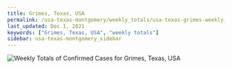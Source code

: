 ```yaml
---
title: Grimes, Texas, USA
permalink: /usa-texas-montgomery/weekly_totals/usa-texas-grimes-weekly_totals.html
last_updated: Dec 1, 2021
keywords: ["Grimes, Texas, USA", "weekly totals"]
sidebar: usa-texas-montgomery_sidebar
---
```


![Weekly Totals of Confirmed Cases for Grimes, Texas, USA](/covid_tracker/images/graphs/usa-texas-grimes-weekly_totals_graph.png)
